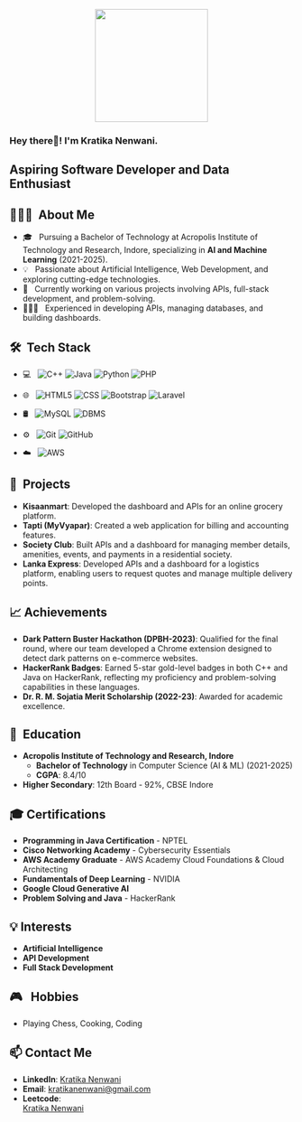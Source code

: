 <p align="center"> 
  <img src="https://cdn.vectorstock.com/i/2000v/75/63/girl-using-laptop-cute-cartoon-vector-51057563.webp" height="200"/> 
</p>




<h3> Hey there👋! I'm Kratika Nenwani.</h3>
<h2> Aspiring Software Developer and Data Enthusiast </h2>

## 👨🏻‍💻 &nbsp;About Me  
- 🎓 &nbsp; Pursuing a Bachelor of Technology at Acropolis Institute of Technology and Research, Indore, specializing in **AI and Machine Learning** (2021-2025).
- 💡 &nbsp; Passionate about Artificial Intelligence, Web Development, and exploring cutting-edge technologies.
- 🤖 &nbsp; Currently working on various projects involving APIs, full-stack development, and problem-solving.
- 👨🏻‍💻 &nbsp; Experienced in developing APIs, managing databases, and building dashboards.
  
## 🛠 &nbsp;Tech Stack 

- 💻 &nbsp; 
  ![C++](https://img.shields.io/badge/-C++-333333?style=flat&logo=C%2B%2B&logoColor=00599C) 
  ![Java](https://img.shields.io/badge/-Java-333333?style=flat&logo=Java&logoColor=007396) 
  ![Python](https://img.shields.io/badge/-Python-333333?style=flat&logo=python) 
  ![PHP](https://img.shields.io/badge/-PHP-333333?style=flat&logo=php)
  
- 🌐 &nbsp; 
  ![HTML5](https://img.shields.io/badge/-HTML5-333333?style=flat&logo=HTML5) 
  ![CSS](https://img.shields.io/badge/-CSS-333333?style=flat&logo=CSS3&logoColor=1572B6) 
  ![Bootstrap](https://img.shields.io/badge/-Bootstrap-333333?style=flat&logo=bootstrap&logoColor=1572B6)
  ![Laravel](https://img.shields.io/badge/-Laravel-333333?style=flat&logo=laravel)
  
- 🛢 &nbsp; 
  ![MySQL](https://img.shields.io/badge/-MySQL-333333?style=flat&logo=mysql) 
  ![DBMS](https://img.shields.io/badge/-DBMS-333333?style=flat&logo=database)
  
- ⚙️ &nbsp; 
  ![Git](https://img.shields.io/badge/-Git-333333?style=flat&logo=git) 
  ![GitHub](https://img.shields.io/badge/-GitHub-333333?style=flat&logo=github)

- ☁️ &nbsp; 
  ![AWS](https://img.shields.io/badge/-AWS-333333?style=flat&logo=aws)

## 🚀 &nbsp;Projects

- **Kisaanmart**: Developed the dashboard and APIs for an online grocery platform.
- **Tapti (MyVyapar)**: Created a web application for billing and accounting features.
- **Society Club**: Built APIs and a dashboard for managing member details, amenities, events, and payments in a residential society.
- **Lanka Express**: Developed APIs and a dashboard for a logistics platform, enabling users to request quotes and manage multiple delivery points.
  
## 📈 Achievements

- **Dark Pattern Buster Hackathon (DPBH-2023)**: Qualified for the final round, where our team developed a Chrome extension designed to detect dark patterns on e-commerce websites.
- **HackerRank Badges**: Earned 5-star gold-level badges in both C++ and Java on HackerRank, reflecting my proficiency and problem-solving capabilities in these languages.
- **Dr. R. M. Sojatia Merit Scholarship (2022-23)**: Awarded for academic excellence.

## 🌱 &nbsp;Education

- **Acropolis Institute of Technology and Research, Indore**  
  - **Bachelor of Technology** in Computer Science (AI & ML) (2021-2025)
  - **CGPA**: 8.4/10
- **Higher Secondary**: 12th Board - 92%, CBSE Indore

## 🎓 Certifications

- **Programming in Java Certification** - NPTEL
- **Cisco Networking Academy** - Cybersecurity Essentials
- **AWS Academy Graduate** - AWS Academy Cloud Foundations & Cloud Architecting
- **Fundamentals of Deep Learning** - NVIDIA
- **Google Cloud Generative AI**
- **Problem Solving and Java** - HackerRank

## 💡 Interests

- **Artificial Intelligence** 
- **API Development** 
- **Full Stack Development**

## 🎮 &nbsp; Hobbies

- Playing Chess, Cooking, Coding

## 📫 Contact Me

- **LinkedIn**: [Kratika Nenwani](https://www.linkedin.com/in/kratika-nenwani-017a67247/)
- **Email**: [kratikanenwani@gmail.com](mailto:kratikanenwani@gmail.com)
- **Leetcode**: <div class="badge-base LI-profile-badge" data-locale="en_US" data-size="medium" data-theme="light" data-type="VERTICAL" data-vanity="kratika-nenwani-017a67247" data-version="v1"><a class="badge-base__link LI-simple-link" href="https://in.linkedin.com/in/kratika-nenwani-017a67247?trk=profile-badge">Kratika Nenwani</a></div>
              
